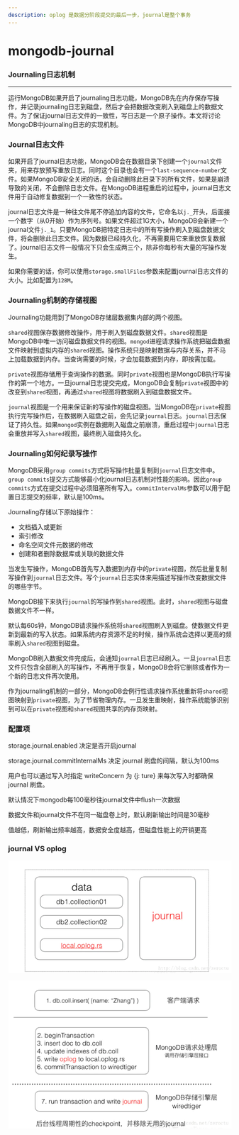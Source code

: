 ```yaml
---
description: oplog 是数据分阶段提交的最后一步，journal是整个事务
---
```


# mongodb-journal

### Journaling日志机制 <a href="#journaling-e6-97-a5-e5-bf-97-e6-9c-ba-e5-88-b6" id="journaling-e6-97-a5-e5-bf-97-e6-9c-ba-e5-88-b6"></a>

***

运行MongoDB如果开启了journaling日志功能，MongoDB先在内存保存写操作，并记录journaling日志到磁盘，然后才会把数据改变刷入到磁盘上的数据文件。为了保证journal日志文件的一致性，写日志是一个原子操作。本文将讨论MongoDB中journaling日志的实现机制。

### Journal日志文件 <a href="#journal-e6-97-a5-e5-bf-97-e6-96-87-e4-bb-b6" id="journal-e6-97-a5-e5-bf-97-e6-96-87-e4-bb-b6"></a>

如果开启了journal日志功能，MongoDB会在数据目录下创建一个`journal`文件夹，用来存放预写重放日志。同时这个目录也会有一个`last-sequence-number`文件。如果MongoDB安全关闭的话，会自动删除此目录下的所有文件，如果是崩溃导致的关闭，不会删除日志文件。在MongoDB进程重启的过程中，journal日志文件用于自动修复数据到一个一致性的状态。

journal日志文件是一种往文件尾不停追加内容的文件，它命名以`j._`开头，后面接一个数字（从0开始）作为序列号。如果文件超过1G大小，MongoDB会新建一个journal文件`j._1`。只要MongoDB把特定日志中的所有写操作刷入到磁盘数据文件，将会删除此日志文件。因为数据已经持久化，不再需要用它来重放恢复数据了。journal日志文件一般情况下只会生成两三个，除非你每秒有大量的写操作发生。

如果你需要的话，你可以使用`storage.smallFiles`参数来配置journal日志文件的大小。比如配置为`128M`。

### Journaling机制的存储视图 <a href="#journaling-e6-9c-ba-e5-88-b6-e7-9a-84-e5-ad-98-e5-82-a8-e8-a7-86-e5-9b-be" id="journaling-e6-9c-ba-e5-88-b6-e7-9a-84-e5-ad-98-e5-82-a8-e8-a7-86-e5-9b-be"></a>

Journaling功能用到了MongoDB存储层数据集内部的两个视图。

`shared`视图保存数据修改操作，用于刷入到磁盘数据文件。`shared`视图是MongoDB中唯一访问磁盘数据文件的视图。`mongod`进程请求操作系统把磁盘数据文件映射到虚拟内存的`shared`视图。操作系统只是映射数据与内存关系，并不马上加载数据到内存。当查询需要的时候，才会加载数据到内存，即按需加载。

`private`视图存储用于查询操作的数据。同时`private`视图也是MongoDB执行写操作的第一个地方。一旦journal日志提交完成，MongoDB会复制`private`视图中的改变到`shared`视图，再通过`shared`视图将数据刷入到磁盘数据文件。

`journal`视图是一个用来保证新的写操作的磁盘视图。当MongoDB在`private`视图执行完写操作后，在数据刷入磁盘之前，会先记录`journal`日志。`journal`日志保证了持久性。如果`mongod`实例在数据刷入磁盘之前崩溃，重启过程中`journal`日志会重放并写入`shared`视图，最终刷入磁盘持久化。

### Journaling如何纪录写操作 <a href="#journaling-e5-a6-82-e4-bd-95-e7-ba-aa-e5-bd-95-e5-86-99-e6-93-8d-e4-bd-9c" id="journaling-e5-a6-82-e4-bd-95-e7-ba-aa-e5-bd-95-e5-86-99-e6-93-8d-e4-bd-9c"></a>

MongoDB采用`group commits`方式将写操作批量复制到`journal`日志文件中。`group commits`提交方式能够最小化journal日志机制对性能的影响。因此`group commits`方式在提交过程中必须阻塞所有写入。`commitIntervalMs`参数可以用于配置日志提交的频率，默认是100ms。

Journaling存储以下原始操作：

* 文档插入或更新
* 索引修改
* 命名空间文件元数据的修改
* 创建和者删除数据库或关联的数据文件

当发生写操作，MongoDB首先写入数据到内存中的`private`视图，然后批量复制写操作到`journal`日志文件。写个`journal`日志实体来用描述写操作改变数据文件的哪些字节。

MongoDB接下来执行`journal`的写操作到`shared`视图。此时，`shared`视图与磁盘数据文件不一样。

默认每60s钟，MongoDB请求操作系统将`shared`视图刷入到磁盘。使数据文件更新到最新的写入状态。如果系统内存资源不足的时候，操作系统会选择以更高的频率刷入`shared`视图到磁盘。

MongoDB刷入数据文件完成后，会通知`journal`日志已经刷入。一旦`journal`日志文件只包含全部刷入的写操作，不再用于恢复，MongoDB会将它删除或者作为一个新的日志文件再次使用。

作为journaling机制的一部分，MongoDB会例行性请求操作系统重新将`shared`视图映射到`private`视图，为了节省物理内存。一旦发生重映射，操作系统能够识别到可以在`private`视图和`shared`视图共享的内存页映射。

### 配置项

storage.journal.enabled 决定是否开启journal

storage.journal.commitInternalMs 决定 journal 刷盘的间隔，默认为100ms

用户也可以通过写入时指定 writeConcern 为 {j: ture} 来每次写入时都确保 journal 刷盘。

默认情况下mongodb每100毫秒往journal文件中flush一次数据

数据文件和journal文件不在同一磁盘卷上时，默认刷新输出时间是30毫秒

值越低，刷新输出频率越高，数据安全度越高，但磁盘性能上的开销更高

### journal VS oplog

![](../../.gitbook/assets/image.png)

![](<../../.gitbook/assets/image (1).png>)





